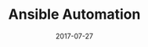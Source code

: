 ---
title: "Ansible Automation"
date: "2017-07-27"
expiryDate: "2017-07-27"

event_start_date: "2017-07-27"
event_end_date: "2017-07-27"
event_start_time: "08:30 AM"
event_end_time: "03:30 PM"
event_location: "Indianapolis, IN"
event_link: "http://ansibleworkshop.com/workshops/Indianapolis"

event_type: "Workshop"
event_technology: "Ansible"
---